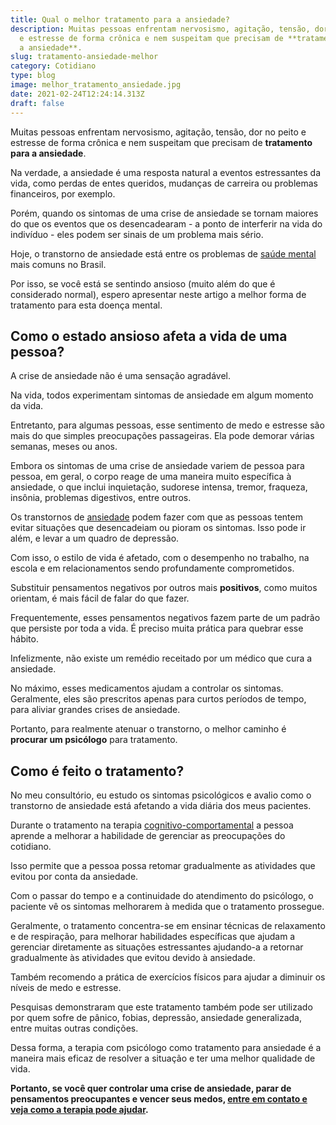 ```yaml
---
title: Qual o melhor tratamento para a ansiedade?
description: Muitas pessoas enfrentam nervosismo, agitação, tensão, dor no peito
  e estresse de forma crônica e nem suspeitam que precisam de **tratamento para
  a ansiedade**.
slug: tratamento-ansiedade-melhor
category: Cotidiano
type: blog
image: melhor_tratamento_ansiedade.jpg
date: 2021-02-24T12:24:14.313Z
draft: false
---
```


Muitas pessoas enfrentam nervosismo, agitação, tensão, dor no peito e estresse de forma crônica e nem suspeitam que precisam de **tratamento para a ansiedade**.

Na verdade, a ansiedade é uma resposta natural a eventos estressantes da vida, como perdas de entes queridos, mudanças de carreira ou problemas financeiros, por exemplo.

Porém, quando os sintomas de uma crise de ansiedade se tornam maiores do que os eventos que os desencadearam - a ponto de interferir na vida do indivíduo - eles podem ser sinais de um problema mais sério.

Hoje, o transtorno de ansiedade está entre os problemas de [saúde mental](https://yuribusin.com.br/7-habitos-boa-saude-mental/) mais comuns no Brasil.

Por isso, se você está se sentindo ansioso (muito além do que é considerado normal), espero apresentar neste artigo a melhor forma de tratamento para esta doença mental.

## Como o estado ansioso afeta a vida de uma pessoa?

A crise de ansiedade não é uma sensação agradável.

Na vida, todos experimentam sintomas de ansiedade em algum momento da vida.

Entretanto, para algumas pessoas, esse sentimento de medo e estresse são mais do que simples preocupações passageiras. Ela pode demorar várias semanas, meses ou anos.

Embora os sintomas de uma crise de ansiedade variem de pessoa para pessoa, em geral, o corpo reage de uma maneira muito específica à ansiedade, o que inclui inquietação, sudorese intensa, tremor, fraqueza, insônia, problemas digestivos, entre outros.

Os transtornos de [ansiedade](https://yuribusin.com.br/ansiedade-o-mal-do-novo-seculo/) podem fazer com que as pessoas tentem evitar situações que desencadeiam ou pioram os sintomas. Isso pode ir além, e levar a um quadro de depressão.

Com isso, o estilo de vida é afetado, com o desempenho no trabalho, na escola e em relacionamentos sendo profundamente comprometidos.

Substituir pensamentos negativos por outros mais **positivos**, como muitos orientam, é mais fácil de falar do que fazer.

Frequentemente, esses pensamentos negativos fazem parte de um padrão que persiste por toda a vida. É preciso muita prática para quebrar esse hábito.

Infelizmente, não existe um remédio receitado por um médico que cura a ansiedade.

No máximo, esses medicamentos ajudam a controlar os sintomas. Geralmente, eles são prescritos apenas para curtos períodos de tempo, para aliviar grandes crises de ansiedade.

Portanto, para realmente atenuar o transtorno, o melhor caminho é **procurar um psicólogo** para tratamento.

## Como é feito o tratamento?

No meu consultório, eu estudo os sintomas psicológicos e avalio como o transtorno de ansiedade está afetando a vida diária dos meus pacientes.

Durante o tratamento na terapia [cognitivo-comportamental](https://yuribusin.com.br/quais-os-beneficios-da-terapia-cognitiva-comportamental/) a pessoa aprende a melhorar a habilidade de gerenciar as preocupações do cotidiano.

Isso permite que a pessoa possa retomar gradualmente as atividades que evitou por conta da ansiedade.

Com o passar do tempo e a continuidade do atendimento do psicólogo, o paciente vê os sintomas melhorarem à medida que o tratamento prossegue.

Geralmente, o tratamento concentra-se em ensinar técnicas de relaxamento e de respiração, para melhorar habilidades específicas que ajudam a gerenciar diretamente as situações estressantes ajudando-a a retornar gradualmente às atividades que evitou devido à ansiedade.

Também recomendo a prática de exercícios físicos para ajudar a diminuir os níveis de medo e estresse.

Pesquisas demonstraram que este tratamento também pode ser utilizado por quem sofre de pânico, fobias, depressão, ansiedade generalizada, entre muitas outras condições.

Dessa forma, a terapia com psicólogo como tratamento para ansiedade é a maneira mais eficaz de resolver a situação e ter uma melhor qualidade de vida.

**Portanto, se você quer controlar uma crise de ansiedade, parar de pensamentos preocupantes e vencer seus medos, [entre em contato e veja como a terapia pode ajudar](https://yuribusin.com.br/contato/).**

